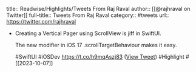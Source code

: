 title:: Readwise/Highlights/Tweets From Raj Raval
author:: [[@rajhraval on Twitter]]
full-title:: Tweets From Raj Raval
category:: #tweets
url:: https://twitter.com/rajhraval
- Creating a Vertical Pager using ScrollView is  jiff in SwiftUI.
  
  The new modifier in iOS 17 .scrollTargetBehaviour makes it easy.
  
  #SwiftUI #iOSDev https://t.co/h9mqAszj83 ([View Tweet](https://twitter.com/rajhraval/status/1709246724668080400)) #Highlight #[[2023-10-07]]